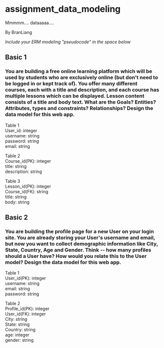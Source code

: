# assignment_data_modeling
Mmmmm.... dataaaaa....

By BranLiang

*Include your ERM modeling "pseudocode" in the space below*

## Basic 1
### You are building a free online learning platform which will be used by students who are exclusively online (but don't need to be logged in or kept track of). You offer many different courses, each with a title and description, and each course has multiple lessons which can be displayed. Lesson content consists of a title and body text. What are the Goals? Entities? Attributes, types and constraints? Relationships? Design the data model for this web app.
Table 1  
User_id: integer  
username: string  
password: string  
email: string     

Table 2  
Course_id(PK): integer  
title: string  
description: string  

Table 3  
Lesson_id(PK): integer  
Course_id(FK): string  
title: string  
body: string  

## Basic 2
### You are building the profile page for a new User on your login site. You are already storing your User's username and email, but now you want to collect demographic information like City, State, Country, Age and Gender. Think -- how many profiles should a User have? How would you relate this to the User model? Design the data model for this web app.
Table 1  
User_id(PK): integer  
username:  string  
email: string  
password: string  

Table 2  
Profile_id(PK): integer  
User_id(FK): integer  
City: string  
State: string  
Country: string   
age:  integer  
gender: string  
